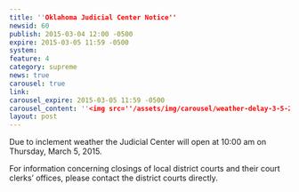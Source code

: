 ```yaml
---
title: ''Oklahoma Judicial Center Notice''
newsid: 60
publish: 2015-03-04 12:00 -0500
expire: 2015-03-05 11:59 -0500
system: 
feature: 4
category: supreme
news: true
carousel: true
link: 
carousel_expire: 2015-03-05 11:59 -0500
carousel_content: ''<img src=''/assets/img/carousel/weather-delay-3-5-2015.jpg'' alt='''' />''
layout: post
---
```

<p>Due to inclement weather the Judicial Center will open at 10:00 am on Thursday, March 5, 2015. </p><p>For information concerning closings of local district courts and their court clerks’ offices, please contact the district courts directly.</p>